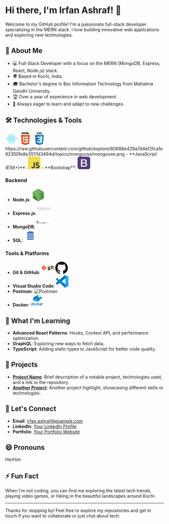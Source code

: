 # Hi there, I'm Irfan Ashraf! 👋

Welcome to my GitHub profile! I'm a passionate full-stack developer specializing in the MERN stack. I love building innovative web applications and exploring new technologies.

## 🚀 About Me

- 💻 Full-Stack Developer with a focus on the MERN (MongoDB, Express, React, Node.js) stack.
- 🌍 Based in Kochi, India.
- 🎓 Bachelor's degree in Bsc Information Technology from Mahatma Gandhi University.
- 🏆 Over a  year of experience in web development.
- 🌟 Always eager to learn and adapt to new challenges.

## 🛠️ Technologies & Tools
 <img src="https://raw.githubusercontent.com/github/explore/main/topics/react/react.png" alt="React" width="40" height="40"/>
 <img src="https://raw.githubusercontent.com/github/explore/main/topics/html/html.png" alt="HTML5" width="40" height="40"/> <img src="https://raw.githubusercontent.com/github/explore/main/topics/css/css.png" alt="CSS3" width="40" height="40"/>
 https://raw.githubusercontent.com/github/explore/80688e429a7d4ef2fca1e82350fe8e3517d3494d/topics/mongoose/mongoose.png
- **JavaScript (ES6+)**: <img src="https://raw.githubusercontent.com/github/explore/main/topics/javascript/javascript.png" alt="JavaScript" width="40" height="40"/>
- **Bootstrap**: <img src="https://raw.githubusercontent.com/github/explore/main/topics/bootstrap/bootstrap.png" alt="Bootstrap" width="40" height="40"/>

### Backend
- **Node.js**: <img src="https://raw.githubusercontent.com/github/explore/main/topics/nodejs/nodejs.png" alt="Node.js" width="40" height="40"/>
- **Express.js**: <img src="https://raw.githubusercontent.com/github/explore/main/topics/express/express.png" alt="Express.js" width="40" height="40"/>
- **MongoDB**: <img src="https://raw.githubusercontent.com/github/explore/main/topics/mongodb/mongodb.png" alt="MongoDB" width="40" height="40"/>
- **SQL**: <img src="https://raw.githubusercontent.com/github/explore/main/topics/sql/sql.png" alt="SQL" width="40" height="40"/>

### Tools & Platforms
- **Git & GitHub**: <img src="https://raw.githubusercontent.com/github/explore/main/topics/git/git.png" alt="Git" width="40" height="40"/> <img src="https://raw.githubusercontent.com/github/explore/main/topics/github/github.png" alt="GitHub" width="40" height="40"/>
- **Visual Studio Code**: <img src="https://raw.githubusercontent.com/github/explore/main/topics/visual-studio-code/visual-studio-code.png" alt="Visual Studio Code" width="40" height="40"/>
- **Postman**: <img src="https://www.vectorlogo.zone/logos/getpostman/getpostman-icon.svg" alt="Postman" width="40" height="40"/>
- **Docker**: <img src="https://raw.githubusercontent.com/github/explore/main/topics/docker/docker.png" alt="Docker" width="40" height="40"/>

## 🌱 What I'm Learning
- **Advanced React Patterns**: Hooks, Context API, and performance optimization.
- **GraphQL**: Exploring new ways to fetch data.
- **TypeScript**: Adding static types to JavaScript for better code quality.

## 💼 Projects
- **[Project Name](#)**: Brief description of a notable project, technologies used, and a link to the repository.
- **[Another Project](#)**: Another project highlight, showcasing different skills or technologies.

## 🤝 Let's Connect
- **Email**: [irfan.ashraf@example.com](mailto:irfan.ashraf@example.com)
- **LinkedIn**: [Your LinkedIn Profile](#)
- **Portfolio**: [Your Portfolio Website](#)

## 😄 Pronouns
He/Him

## ⚡ Fun Fact
When I'm not coding, you can find me exploring the latest tech trends, playing video games, or hiking in the beautiful landscapes around Kochi.

---

Thanks for stopping by! Feel free to explore my repositories and get in touch if you want to collaborate or just chat about tech.
